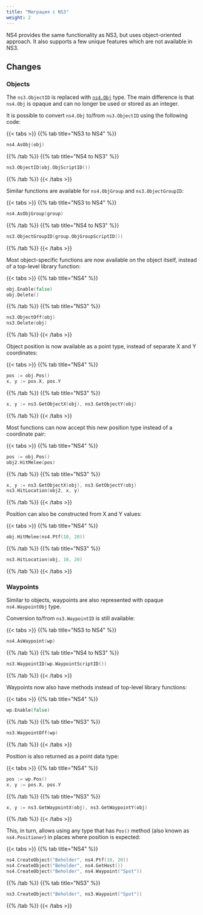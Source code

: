 ```yaml
---
title: "Миграция с NS3"
weight: 2
---
```


NS4 provides the same functionality as NS3, but uses object-oriented approach.
It also supports a few unique features which are not available in NS3.

## Changes

### Objects

The `ns3.ObjectID` is replaced with [`ns4.Obj`](https://pkg.go.dev/github.com/opennox/noxscript/ns/v4#Obj) type.
The main difference is that `ns4.Obj` is opaque and can no longer be used or stored as an integer.

It is possible to convert `ns4.Obj` to/from `ns3.ObjectID` using the following code:

{{< tabs >}}
{{% tab title="NS3 to NS4" %}}
```go
ns4.AsObj(obj)
```
{{% /tab %}}
{{% tab title="NS4 to NS3" %}}
```go
ns3.ObjectID(obj.ObjScriptID())
```
{{% /tab %}}
{{< /tabs >}}

Similar functions are available for `ns4.ObjGroup` and `ns3.ObjectGroupID`:

{{< tabs >}}
{{% tab title="NS3 to NS4" %}}
```go
ns4.AsObjGroup(group)
```
{{% /tab %}}
{{% tab title="NS4 to NS3" %}}
```go
ns3.ObjectGroupID(group.ObjGroupScriptID())
```
{{% /tab %}}
{{< /tabs >}}

Most object-specific functions are now available on the object itself, instead of a top-level library function:

{{< tabs >}}
{{% tab title="NS4" %}}
```go
obj.Enable(false)
obj.Delete()
```
{{% /tab %}}
{{% tab title="NS3" %}}
```go
ns3.ObjectOff(obj)
ns3.Delete(obj)
```
{{% /tab %}}
{{< /tabs >}}

Object position is now available as a point type, instead of separate X and Y coordinates:

{{< tabs >}}
{{% tab title="NS4" %}}
```go
pos := obj.Pos()
x, y := pos.X, pos.Y
```
{{% /tab %}}
{{% tab title="NS3" %}}
```go
x, y := ns3.GetObjectX(obj), ns3.GetObjectY(obj)
```
{{% /tab %}}
{{< /tabs >}}

Most functions can now accept this new position type instead of a coordinate pair:

{{< tabs >}}
{{% tab title="NS4" %}}
```go
pos := obj.Pos()
obj2.HitMelee(pos)
```
{{% /tab %}}
{{% tab title="NS3" %}}
```go
x, y := ns3.GetObjectX(obj), ns3.GetObjectY(obj)
ns3.HitLocation(obj2, x, y)
```
{{% /tab %}}
{{< /tabs >}}

Position can also be constructed from X and Y values:

{{< tabs >}}
{{% tab title="NS4" %}}
```go
obj.HitMelee(ns4.Ptf(10, 20))
```
{{% /tab %}}
{{% tab title="NS3" %}}
```go
ns3.HitLocation(obj, 10, 20)
```
{{% /tab %}}
{{< /tabs >}}

### Waypoints

Similar to objects, waypoints are also represented with opaque `ns4.WaypointObj` type.

Conversion to/from `ns3.WaypointID` is still available:

{{< tabs >}}
{{% tab title="NS3 to NS4" %}}
```go
ns4.AsWaypoint(wp)
```
{{% /tab %}}
{{% tab title="NS4 to NS3" %}}
```go
ns3.WaypointID(wp.WaypointScriptID())
```
{{% /tab %}}
{{< /tabs >}}

Waypoints now also have methods instead of top-level library functions:

{{< tabs >}}
{{% tab title="NS4" %}}
```go
wp.Enable(false)
```
{{% /tab %}}
{{% tab title="NS3" %}}
```go
ns3.WaypointOff(wp)
```
{{% /tab %}}
{{< /tabs >}}

Position is also returned as a point data type:

{{< tabs >}}
{{% tab title="NS4" %}}
```go
pos := wp.Pos()
x, y := pos.X, pos.Y
```
{{% /tab %}}
{{% tab title="NS3" %}}
```go
x, y := ns3.GetWaypointX(obj), ns3.GetWaypointY(obj)
```
{{% /tab %}}
{{< /tabs >}}

This, in turn, allows using any type that has `Pos()` method (also known as `ns4.Positioner`) in places where position is expected:

{{< tabs >}}
{{% tab title="NS4" %}}
```go
ns4.CreateObject("Beholder", ns4.Ptf(10, 20))
ns4.CreateObject("Beholder", ns4.GetHost())
ns4.CreateObject("Beholder", ns4.Waypoint("Spot"))
```
{{% /tab %}}
{{% tab title="NS3" %}}
```go
ns3.CreateObject("Beholder", ns3.Waypoint("Spot"))
```
{{% /tab %}}
{{< /tabs >}}